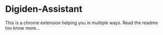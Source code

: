 # Digiden-Assistant
This is a chrome extension helping you in multiple ways. Read the readme too know more...
